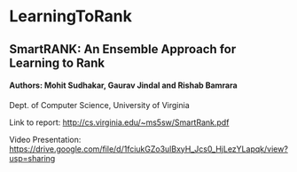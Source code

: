 # LearningToRank

## SmartRANK: An Ensemble Approach for Learning to Rank
#### Authors: Mohit Sudhakar, Gaurav Jindal and Rishab Bamrara
Dept. of Computer Science, University of Virginia

Link to report: http://cs.virginia.edu/~ms5sw/SmartRank.pdf

Video Presentation: https://drive.google.com/file/d/1fciukGZo3ulBxyH_Jcs0_HjLezYLapqk/view?usp=sharing
